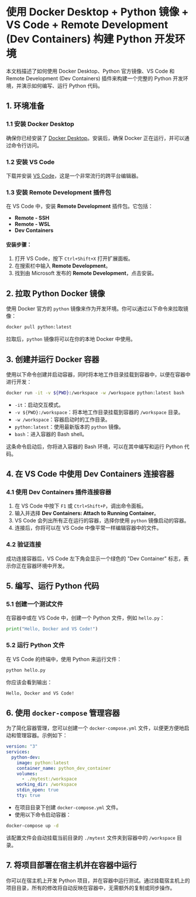 # 使用 Docker Desktop + Python 镜像 + VS Code + Remote Development (Dev Containers) 构建 Python 开发环境

本文档描述了如何使用 Docker Desktop、Python 官方镜像、VS Code 和 Remote Development (Dev Containers) 插件来构建一个完整的 Python 开发环境，并演示如何编写、运行 Python 代码。

## 1. 环境准备

### 1.1 安装 Docker Desktop

确保你已经安装了 [Docker Desktop](https://www.docker.com/products/docker-desktop)。安装后，确保 Docker 正在运行，并可以通过命令行访问。

### 1.2 安装 VS Code

下载并安装 [VS Code](https://code.visualstudio.com/)，这是一个非常流行的跨平台编辑器。

### 1.3 安装 Remote Development 插件包

在 VS Code 中，安装 **Remote Development** 插件包。它包括：

- **Remote - SSH**
- **Remote - WSL**
- **Dev Containers**

#### 安装步骤：

1. 打开 VS Code，按下 `Ctrl+Shift+X` 打开扩展面板。
2. 在搜索栏中输入 **Remote Development**。
3. 找到由 Microsoft 发布的 **Remote Development**，点击安装。

## 2. 拉取 Python Docker 镜像

使用 Docker 官方的 `python` 镜像来作为开发环境。你可以通过以下命令来拉取镜像：

```bash
docker pull python:latest
```

拉取后，`python` 镜像将可以在你的本地 Docker 中使用。

## 3. 创建并运行 Docker 容器

使用以下命令创建并启动容器，同时将本地工作目录挂载到容器中，以便在容器中进行开发：

```bash
docker run -it -v ${PWD}:/workspace -w /workspace python:latest bash
```

- `-it`：启动交互模式。
- `-v ${PWD}:/workspace`：将本地工作目录挂载到容器的 `/workspace` 目录。
- `-w /workspace`：容器启动时的工作目录。
- `python:latest`：使用最新版本的 `python` 镜像。
- `bash`：进入容器的 Bash shell。

这条命令启动后，你将进入容器的 Bash 环境，可以在其中编写和运行 Python 代码。

## 4. 在 VS Code 中使用 Dev Containers 连接容器

### 4.1 使用 Dev Containers 插件连接容器

1. 在 VS Code 中按下 `F1` 或 `Ctrl+Shift+P`，调出命令面板。
2. 输入并选择 **Dev Containers: Attach to Running Container**。
3. VS Code 会列出所有正在运行的容器，选择你使用 `python` 镜像启动的容器。
4. 连接后，你将可以在 VS Code 中像平常一样编辑容器中的文件。

### 4.2 验证连接

成功连接容器后，VS Code 左下角会显示一个绿色的 "Dev Container" 标志，表示你正在容器环境中开发。

## 5. 编写、运行 Python 代码

### 5.1 创建一个测试文件

在容器中或在 VS Code 中，创建一个 Python 文件，例如 `hello.py`：

```python
print("Hello, Docker and VS Code!")
```

### 5.2 运行 Python 文件

在 VS Code 的终端中，使用 Python 来运行文件：

```bash
python hello.py
```

你应该会看到输出：

```bash
Hello, Docker and VS Code!
```

## 6. 使用 `docker-compose` 管理容器

为了简化容器管理，您可以创建一个 `docker-compose.yml` 文件，以便更方便地启动和管理容器。示例如下：

```yaml
version: "3"
services:
  python-dev:
    image: python:latest
    container_name: python_dev_container
    volumes:
      - ./mytest:/workspace
    working_dir: /workspace
    stdin_open: true
    tty: true
```

- 在项目目录下创建 `docker-compose.yml` 文件。
- 使用以下命令启动容器：

```bash
docker-compose up -d
```

该配置文件会自动挂载当前目录的 `./mytest` 文件夹到容器中的 `/workspace` 目录。

## 7. 将项目部署在宿主机并在容器中运行

你可以在宿主机上开发 Python 项目，并在容器中运行测试。通过挂载宿主机上的项目目录，所有的修改将自动反映在容器中，无需额外的复制或同步操作。
